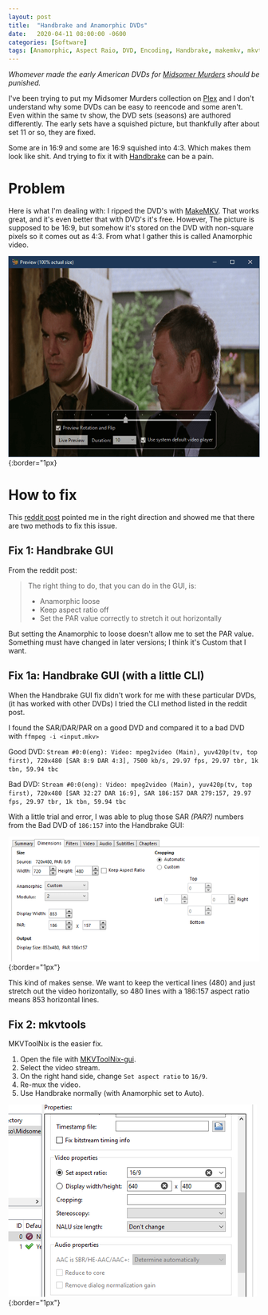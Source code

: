 ```yaml
---
layout: post
title:  "Handbrake and Anamorphic DVDs"
date:   2020-04-11 08:00:00 -0600
categories: [Software]
tags: [Anamorphic, Aspect Raio, DVD, Encoding, Handbrake, makemkv, mkvtools, Plex, Ripping]
---
```


*Whomever made the early American DVDs for [Midsomer Murders](https://www.imdb.com/title/tt0118401/) should be punished.*

I've been trying to put my Midsomer Murders collection on [Plex](https://plex.tv) and I don't understand why some DVDs can be easy to reencode and some aren't. Even within the same tv show, the DVD sets (seasons) are authored differently. The early sets have a squished picture, but thankfully after about set 11 or so, they are fixed.

Some are in 16:9 and some are 16:9 squished into 4:3. Which makes them look like shit. And trying to fix it with [Handbrake](https://www.handbrake.fr) can be a pain.

# Problem

Here is what I'm dealing with: I ripped the DVD's with [MakeMKV](https://www.makemkv.com/). That works great, and it's even better that with DVD's it's free. However, The picture is supposed to be 16:9, but somehow it's stored on the DVD with non-square pixels so it comes out as 4:3. From what I gather this is called Anamorphic video.

![Squished Video](/assets/2020/04/squished-video.png){:border="1px}

# How to fix

This [reddit post](https://www.reddit.com/r/handbrake/comments/5mm47h/how_to_stretch_from_43_to_169/) pointed me in the right direction and showed me that there are two methods to fix this issue.

## Fix 1: Handbrake GUI

From the reddit post:

> The right thing to do, that you can do in the GUI, is:
>
> - Anamorphic loose
> - Keep aspect ratio off
> - Set the PAR value correctly to stretch it out horizontally

But setting the Anamorphic to loose doesn't allow me to set the PAR value. Something must have changed in later versions; I think it's Custom that I want.

## Fix 1a: Handbrake GUI (with a little CLI)

When the Handbrake GUI fix didn't work for me with these particular DVDs, (it has worked with other DVDs) I tried the CLI method listed in the reddit post.

I found the SAR/DAR/PAR on a good DVD and compared it to a bad DVD with `ffmpeg -i <input.mkv>`

Good DVD: `Stream #0:0(eng): Video: mpeg2video (Main), yuv420p(tv, top first), 720x480 [SAR 8:9 DAR 4:3], 7500 kb/s, 29.97 fps, 29.97 tbr, 1k tbn, 59.94 tbc`

Bad DVD: `Stream #0:0(eng): Video: mpeg2video (Main), yuv420p(tv, top first), 720x480 [SAR 32:27 DAR 16:9], SAR 186:157 DAR 279:157, 29.97 fps, 29.97 tbr, 1k tbn, 59.94 tbc`

With a little trial and error, I was able to plug those SAR _(PAR?)_ numbers from the Bad DVD of `186:157` into the Handbrake GUI:

![Handbrake Adjusted PAR](/assets/2020/04/handbrake-adjusted-PAR.png){:border="1px"}

This kind of makes sense. We want to keep the vertical lines (480) and just stretch out the video horizontally, so 480 lines with a 186:157 aspect ratio means 853 horizontal lines.

## Fix 2: mkvtools

MKVToolNix is the easier fix.

1. Open the file with [MKVToolNix-gui](https://mkvtoolnix.download).
1. Select the video stream.
1. On the right hand side, change `Set aspect ratio` to `16/9`.
1. Re-mux the video.
1. Use Handbrake normally (with Anamorphic set to Auto).

![mkvtools fix](/assets/2020/04/mkvtools-aspect-ratio-fix.png){:border="1px"}
